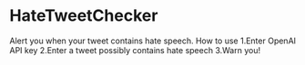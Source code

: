 # HateTweetChecker
Alert you when your tweet contains hate speech. 
How to use
1.Enter OpenAI API key
2.Enter a tweet possibly contains hate speech
3.Warn you!
